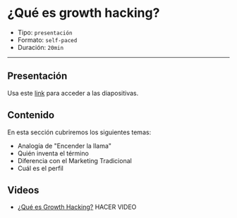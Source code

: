 # ¿Qué es growth hacking?

* Tipo: `presentación`
* Formato: `self-paced`
* Duración: `20min`

***

## Presentación
Usa este [link](https://drive.google.com/open?id=10hGAdJZJeJ-fK6Q6ZvjTjiafqGCNgjH8nKlAGIuzPAc) para acceder a las diapositivas.

## Contenido
En esta sección cubriremos los siguientes temas:

* Analogía de "Encender la llama"
* Quién inventa el término
* Diferencia con el Marketing Tradicional
* Cuál es el perfil

## Videos
- [¿Qué es Growth Hacking?](https://www.useloom.com/share/969758b2021647448bf62157e1ffc37c) HACER VIDEO


